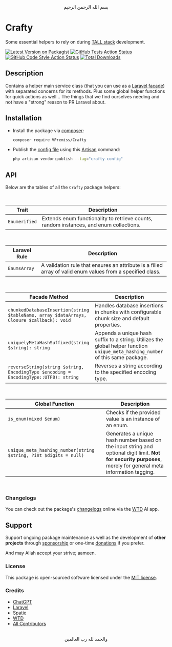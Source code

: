 <div align="center">
    بسم الله الرحمن الرحيم
</div>

# Crafty

Some essential helpers to rely on during [TALL stack](https://tallstack.dev) development.

[![Latest Version on Packagist](https://img.shields.io/packagist/v/vpremiss/crafty.svg?style=flat-square)](https://packagist.org/packages/vpremiss/crafty)
[![GitHub Tests Action Status](https://img.shields.io/github/actions/workflow/status/vpremiss/crafty/run-tests.yml?branch=main&label=tests&style=flat-square)](https://github.com/vpremiss/crafty/actions?query=workflow%3Arun-tests+branch%3Amain)
[![GitHub Code Style Action Status](https://img.shields.io/github/actions/workflow/status/vpremiss/crafty/fix-php-code-style-issues.yml?branch=main&label=code%20style&style=flat-square)](https://github.com/vpremiss/crafty/actions?query=workflow%3A"Fix+PHP+code+style+issues"+branch%3Amain)
[![Total Downloads](https://img.shields.io/packagist/dt/vpremiss/crafty.svg?style=flat-square)](https://packagist.org/packages/vpremiss/crafty)


## Description

Contains a helper main service class (that you can use as a [Laravel facade](https://laravel.com/docs/facades)) with separated concerns for its methods. Plus some global helper functions for quick actions as well... The things that we find ourselves needing and not have a "strong" reason to PR Laravel about.


## Installation

- Install the package via [composer](https://getcomposer.org):

  ```bash
  composer require VPremiss/Crafty
  ```

- Publish the [config file](config/crafty.php) using this [Artisan](https://laravel.com/docs/artisan) command:

  ```bash
  php artisan vendor:publish --tag="crafty-config"
  ```


## API

Below are the tables of all the `Crafty` package helpers:

<br/>

| **Trait**          | Description                                                                               |
|----------------|-------------------------------------------------------------------------------------------|
| `Enumerified`  | Extends enum functionality to retrieve counts, random instances, and enum collections.    |

<br/>

| **Laravel Rule**         | Description                                                                                               |
|--------------|-----------------------------------------------------------------------------------------------------------|
| `EnumsArray` | A validation rule that ensures an attribute is a filled array of valid enum values from a specified class.|

<br/>

| **Facade Method**                                                              | Description                                                                                             |
|---------------------------------------------------------------------|---------------------------------------------------------------------------------------------------------|
| `chunkedDatabaseInsertion(string $tableName, array $dataArrays, Closure $callback): void` | Handles database insertions in chunks with configurable chunk size and default properties.             |
| `uniquelyMetaHashSuffixed(string $string): string`                          | Appends a unique hash suffix to a string. Utilizes the global helper function `unique_meta_hashing_number` of this same package.                                                               |
| `reverseString(string $string, EncodingType $encoding = EncodingType::UTF8): string` | Reverses a string according to the specified encoding type.                                             |

<br/>

| **Global Function**              | Description                                                                |
|-----------------------|----------------------------------------------------------------------------|
| `is_enum(mixed $enum)`| Checks if the provided value is an instance of an enum.                    |
| `unique_meta_hashing_number(string $string, ?int $digits = null)` | Generates a unique hash number based on the input string and optional digit limit. **Not for security purposes**, merely for general meta information tagging. |

<br/>


### Changelogs

You can check out the package's [changelogs](https://app.whatthediff.ai/changelog/github/VPremiss/Crafty) online via the [WTD](https://whatthediff.ai) AI app.


## Support

Support ongoing package maintenance as well as the development of **other projects** through [sponsorship](https://github.com/sponsors/VPremiss) or one-time [donations](https://github.com/sponsors/VPremiss?frequency=one-time&sponsor=VPremiss) if you prefer.

And may Allah accept your strive; aameen.

### License

This package is open-sourced software licensed under the [MIT license](LICENSE.md).

### Credits

- [ChatGPT](https://chat.openai.com)
- [Laravel](https://github.com/Laravel)
- [Spatie](https://github.com/spatie)
- [WTD](https://whatthediff.ai)
- [All Contributors](../../contributors)


<div align="center">
   <br>والحمد لله رب العالمين
</div>
